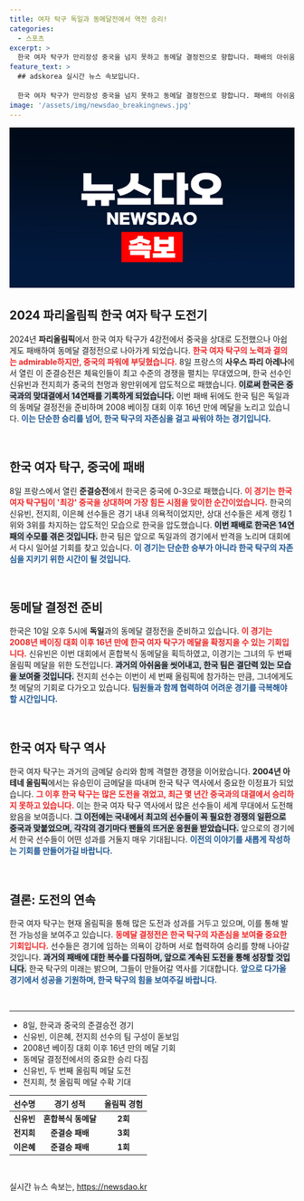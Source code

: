 ```yaml
---
title: 여자 탁구 독일과 동메달전에서 역전 승리!
categories:
  - 스포츠
excerpt: >
  한국 여자 탁구가 만리장성 중국을 넘지 못하고 동메달 결정전으로 향합니다. 패배의 아쉬움을 뒤로하고, 독일을 상대로 16년 만의 메달 도전에 나선다. 신유빈과 전지희는 이번 대회에서 역사적인 순간을 만들어낼 수 있을까요?
feature_text: >
  ## adskorea 실시간 뉴스 속보입니다.

  한국 여자 탁구가 만리장성 중국을 넘지 못하고 동메달 결정전으로 향합니다. 패배의 아쉬움을 뒤로하고, 독일을 상대로 16년 만의 메달 도전에 나선다. 신유빈과 전지희는 이번 대회에서 역사적인 순간을 만들어낼 수 있을까요?
image: '/assets/img/newsdao_breakingnews.jpg'
---
```


<p><img src="/assets/img/newsdao_breakingnews.jpg" alt="adskorea 속보" /></p>

<h2 data-ke-size="size26">2024 파리올림픽 한국 여자 탁구 도전기</h2>

<p data-ke-size="size16">2024년 <b>파리올림픽</b>에서 한국 여자 탁구가 4강전에서 중국을 상대로 도전했으나 아쉽게도 패배하여 동메달 결정전으로 나아가게 되었습니다. <b><span style="color: #ee2323;">한국 여자 탁구의 노력과 결의는 admirable하지만, 중국의 파워에 부딪혔습니다.</span></b> 8일 프랑스의 <b>사우스 파리 아레나</b>에서 열린 이 준결승전은 체육인들이 최고 수준의 경쟁을 펼치는 무대였으며, 한국 선수인 신유빈과 전지희가 중국의 천멍과 왕만위에게 압도적으로 패했습니다. <b><span style="background-color: #21538527;">이로써 한국은 중국과의 맞대결에서 14연패를 기록하게 되었습니다.</span></b> 이번 패배 뒤에도 한국 팀은 독일과의 동메달 결정전을 준비하며 2008 베이징 대회 이후 16년 만에 메달을 노리고 있습니다. <b><span style="color: #1a5490;">이는 단순한 승리를 넘어, 한국 탁구의 자존심을 걸고 싸워야 하는 경기입니다.</span></b></p>

<p data-ke-size="size16">&nbsp;</p>

<h2 data-ke-size="size26">한국 여자 탁구, 중국에 패배</h2>

<p data-ke-size="size16">8일 프랑스에서 열린 <b>준결승전</b>에서 한국은 중국에 0-3으로 패했습니다. <b><span style="color: #ee2323;">이 경기는 한국 여자 탁구팀이 '최강' 중국을 상대하며 가장 힘든 시점을 맞이한 순간이었습니다.</span></b> 한국의 신유빈, 전지희, 이은혜 선수들은 경기 내내 의욕적이었지만, 상대 선수들은 세계 랭킹 1위와 3위를 차지하는 압도적인 모습으로 한국을 압도했습니다. <b><span style="background-color: #21538527;">이번 패배로 한국은 14연패의 수모를 겪은 것입니다.</span></b> 한국 팀은 앞으로 독일과의 경기에서 반격을 노리며 대회에서 다시 일어설 기회를 찾고 있습니다. <b><span style="color: #1a5490;">이 경기는 단순한 승부가 아니라 한국 탁구의 자존심을 지키기 위한 시간이 될 것입니다.</span></b></p>

<p data-ke-size="size16">&nbsp;</p>

<h2 data-ke-size="size26">동메달 결정전 준비</h2>

<p data-ke-size="size16">한국은 10일 오후 5시에 <b>독일</b>과의 동메달 결정전을 준비하고 있습니다. <b><span style="color: #ee2323;">이 경기는 2008년 베이징 대회 이후 16년 만에 한국 여자 탁구가 메달을 확정지을 수 있는 기회입니다.</span></b> 신유빈은 이번 대회에서 혼합복식 동메달을 획득하였고, 이경기는 그녀의 두 번째 올림픽 메달을 위한 도전입니다. <b><span style="background-color: #21538527;">과거의 아쉬움을 씻어내고, 한국 팀은 결단력 있는 모습을 보여줄 것입니다.</span></b> 전지희 선수는 이번이 세 번째 올림픽에 참가하는 만큼, 그녀에게도 첫 메달의 기회로 다가오고 있습니다. <b><span style="color: #1a5490;">팀원들과 함께 협력하여 어려운 경기를 극복해야 할 시간입니다.</span></b></p>

<p data-ke-size="size16">&nbsp;</p>

<h2 data-ke-size="size26">한국 여자 탁구 역사</h2>

<p data-ke-size="size16">한국 여자 탁구는 과거의 금메달 승리와 함께 격렬한 경쟁을 이어왔습니다. <b>2004년 아테네 올림픽</b>에서는 유승민이 금메달을 따내며 한국 탁구 역사에서 중요한 이정표가 되었습니다. <b><span style="color: #ee2323;">그 이후 한국 탁구는 많은 도전을 겪었고, 최근 몇 년간 중국과의 대결에서 승리하지 못하고 있습니다.</span></b> 이는 한국 여자 탁구 역사에서 많은 선수들이 세계 무대에서 도전해 왔음을 보여줍니다. <b><span style="background-color: #21538527;">그 이전에는 국내에서 최고의 선수들이 꼭 필요한 경쟁의 일환으로 중국과 맞붙었으며, 각각의 경기마다 팬들의 뜨거운 응원을 받았습니다.</span></b> 앞으로의 경기에서 한국 선수들이 어떤 성과를 거둘지 매우 기대됩니다. <b><span style="color: #1a5490;">이전의 이야기를 새롭게 작성하는 기회를 만들어가길 바랍니다.</span></b></p>

<p data-ke-size="size16">&nbsp;</p>

<h2 data-ke-size="size26">결론: 도전의 연속</h2>

<p data-ke-size="size16">한국 여자 탁구는 현재 올림픽을 통해 많은 도전과 성과를 거두고 있으며, 이를 통해 발전 가능성을 보여주고 있습니다. <b><span style="color: #ee2323;">동메달 결정전은 한국 탁구의 자존심을 보여줄 중요한 기회입니다.</span></b> 선수들은 경기에 임하는 의욕이 강하며 서로 협력하여 승리를 향해 나아갈 것입니다. <b><span style="background-color: #21538527;">과거의 패배에 대한 복수를 다짐하며, 앞으로 계속된 도전을 통해 성장할 것입니다.</span></b> 한국 탁구의 미래는 밝으며, 그들이 만들어갈 역사를 기대합니다. <b><span style="color: #1a5490;">앞으로 다가올 경기에서 성공을 기원하며, 한국 탁구의 힘을 보여주길 바랍니다.</span></b></p>

<p data-ke-size="size16">&nbsp;</p>

<hr>

<ul>
  <li>8일, 한국과 중국의 준결승전 경기</li>
  <li>신유빈, 이은혜, 전지희 선수의 팀 구성이 돋보임</li>
  <li>2008년 베이징 대회 이후 16년 만의 메달 기회</li>
  <li>동메달 결정전에서의 중요한 승리 다짐</li>
  <li>신유빈, 두 번째 올림픽 메달 도전</li>
  <li>전지희, 첫 올림픽 메달 수확 기대</li>
</ul>

<table style="width: 100%;">
  <thead>
    <tr>
      <th>선수명</th>
      <th>경기 성적</th>
      <th>올림픽 경험</th>
    </tr>
  </thead>
  <tbody>
    <tr>
      <td style="text-align: center; height: 17px;"><b>신유빈</b></td>
      <td style="text-align: center; height: 17px;"><b>혼합복식 동메달</b></td>
      <td style="text-align: center; height: 17px;"><b>2회</b></td>
    </tr>
    <tr>
      <td style="text-align: center; height: 17px;"><b>전지희</b></td>
      <td style="text-align: center; height: 17px;"><b>준결승 패배</b></td>
      <td style="text-align: center; height: 17px;"><b>3회</b></td>
    </tr>
    <tr>
      <td style="text-align: center; height: 17px;"><b>이은혜</b></td>
      <td style="text-align: center; height: 17px;"><b>준결승 패배</b></td>
      <td style="text-align: center; height: 17px;"><b>1회</b></td>
    </tr>
  </tbody>
</table>

<p data-ke-size="size16">&nbsp;</p>
실시간 뉴스 속보는, <a href="https://newsdao.kr" rel="dofollow">https://newsdao.kr</a>



